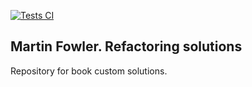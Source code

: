 [![Tests CI](https://github.com/SuchkovSergey/refactoring/actions/workflows/tests.yml/badge.svg)](https://github.com/SuchkovSergey/refactoring/actions/workflows/tests.yml)

## Martin Fowler. Refactoring solutions

Repository for book custom solutions.